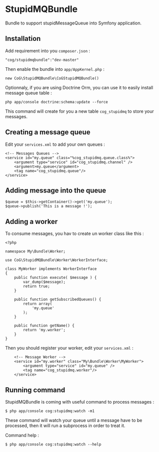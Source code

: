 StupidMQBundle
==============

Bundle to support stupidMessageQueue into Symfony application.

Installation
------------

Add requirement into you `composer.json` :

    "cog/stupidmqbundle":"dev-master"

Then enable the bundle into `app/AppKernel.php` :

    new CoG\StupidMQBundle\CoGStupidMQBundle()

Optionnaly, if you are using Doctrine Orm, you can use it to easily install message queue table :

    php app/console doctrine:schema:update --force

This command will create for you a new table `cog_stupidmq` to store your messages.

Creating a message queue
-------------------------

Edit your `services.xml` to add your own queues :

    <!-- Messages Queues -->
    <service id="my.queue" class="%cog_stupidmq.queue.class%">
        <argument type="service" id="cog_stupidmq.channel" />
        <argument>my.queue</argument>
        <tag name="cog_stupidmq.queue"/>
    </service>

Adding message into the queue
-----------------------------

    $queue = $this->getContainer()->get('my.queue');
    $queue->publish('This is a message !');

Adding a worker
---------------

To consume messages, you hav to create un worker class like this :

    <?php

    namespace My\Bundle\Worker;

    use CoG\StupidMQBundle\Worker\WorkerInterface;

    class MyWorker implements WorkerInterface
    {
        public function execute( $message ) {
            var_dump($message);
            return true;
        }

        public function getSubscribedQueues() {
            return array(
                'my.queue'
            );
        }

        public function getName() {
            return 'my.worker';
        }
    }

Then you should register your worker, edit your `services.xml` :

        <!-- Message Worker -->
        <service id="my.worker" class="My\Bundle\Worker\MyWorker">
            <argument type="service" id="my.queue" />
            <tag name="cog_stupidmq.worker"/>
        </service>


Running command
---------------

StupidMQBundle is coming with useful command to process messages :

    $ php app/console cog:stupidmq:watch -m1

These command will watch your queue until a message have to be processed, then it will run a subprocess in order to treat it.

Command help :

    $ php app/console cog:stupidmq:watch --help